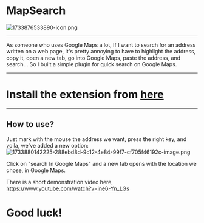 # MapSearch
![1733876533890-icon.png](https://mitmachim.top/assets/uploads/files/1733876533890-icon.png)
___
As someone who uses Google Maps a lot,
If I want to search for an address written on a web page,
It's pretty annoying to have to highlight the address, copy it, open a new tab, go into Google Maps, paste the address, and search...
So I built a simple plugin for quick search on Google Maps.
___
# Install the extension from [here](https://chromewebstore.google.com/detail/mapsearch/oifjoncohpgnnengjkfnlpfmoiifecao)
___
## How to use?

Just mark with the mouse the address we want, press the right key, and voila, we've added a new option:
![1733880142225-288ebd8d-9c12-4e84-99f7-cf705f46192c-image.png](https://mitmachim.top/assets/uploads/files/1733880142225-288ebd8d-9c12-4e84-99f7-cf705f46192c-image.png)

Click on "search In Google Maps"
and a new tab opens with the location we chose, in Google Maps.

There is a short demonstration video here,
https://www.youtube.com/watch?v=ine6-Yn_LGs

# Good luck!
